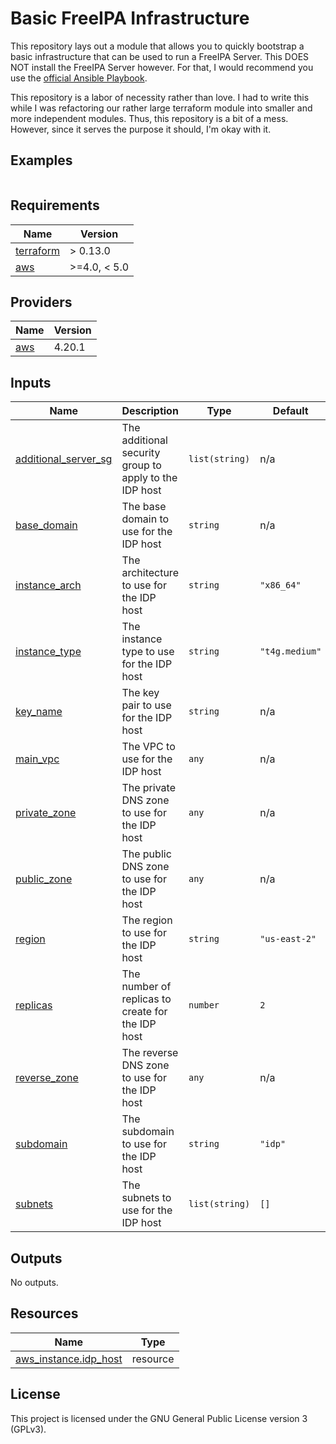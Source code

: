 <!-- BEGIN_TF_DOCS -->
# Basic FreeIPA Infrastructure

This repository lays out a module that allows you to quickly bootstrap a basic
infrastructure that can be used to run a FreeIPA Server. This DOES NOT install
the FreeIPA Server however. For that, I would recommend you use the
[official Ansible Playbook](https://github.com/freeipa/ansible-freeipa).

This repository is a labor of necessity rather than love. I had to write this
while I was refactoring our rather large terraform module into smaller and more
independent modules. Thus, this repository is a bit of a mess. However, since
it serves the purpose it should, I'm okay with it.

## Examples

```hcl

```

## Requirements

| Name | Version |
|------|---------|
| <a name="requirement_terraform"></a> [terraform](#requirement\_terraform) | > 0.13.0 |
| <a name="requirement_aws"></a> [aws](#requirement\_aws) | >=4.0, < 5.0 |

## Providers

| Name | Version |
|------|---------|
| <a name="provider_aws"></a> [aws](#provider\_aws) | 4.20.1 |

## Inputs

| Name | Description | Type | Default | Required |
|------|-------------|------|---------|:--------:|
| <a name="input_additional_server_sg"></a> [additional\_server\_sg](#input\_additional\_server\_sg) | The additional security group to apply to the IDP host | `list(string)` | n/a | yes |
| <a name="input_base_domain"></a> [base\_domain](#input\_base\_domain) | The base domain to use for the IDP host | `string` | n/a | yes |
| <a name="input_instance_arch"></a> [instance\_arch](#input\_instance\_arch) | The architecture to use for the IDP host | `string` | `"x86_64"` | no |
| <a name="input_instance_type"></a> [instance\_type](#input\_instance\_type) | The instance type to use for the IDP host | `string` | `"t4g.medium"` | no |
| <a name="input_key_name"></a> [key\_name](#input\_key\_name) | The key pair to use for the IDP host | `string` | n/a | yes |
| <a name="input_main_vpc"></a> [main\_vpc](#input\_main\_vpc) | The VPC to use for the IDP host | `any` | n/a | yes |
| <a name="input_private_zone"></a> [private\_zone](#input\_private\_zone) | The private DNS zone to use for the IDP host | `any` | n/a | yes |
| <a name="input_public_zone"></a> [public\_zone](#input\_public\_zone) | The public DNS zone to use for the IDP host | `any` | n/a | yes |
| <a name="input_region"></a> [region](#input\_region) | The region to use for the IDP host | `string` | `"us-east-2"` | no |
| <a name="input_replicas"></a> [replicas](#input\_replicas) | The number of replicas to create for the IDP host | `number` | `2` | no |
| <a name="input_reverse_zone"></a> [reverse\_zone](#input\_reverse\_zone) | The reverse DNS zone to use for the IDP host | `any` | n/a | yes |
| <a name="input_subdomain"></a> [subdomain](#input\_subdomain) | The subdomain to use for the IDP host | `string` | `"idp"` | no |
| <a name="input_subnets"></a> [subnets](#input\_subnets) | The subnets to use for the IDP host | `list(string)` | `[]` | no |

## Outputs

No outputs.

## Resources

| Name | Type |
|------|------|
| [aws_instance.idp_host](https://registry.terraform.io/providers/hashicorp/aws/latest/docs/resources/instance) | resource |

## License

This project is licensed under the GNU General Public License version 3 (GPLv3).
<!-- END_TF_DOCS -->
